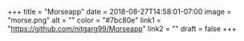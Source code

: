 +++
title = "Morseapp"
date = 2018-08-27T14:58:01-07:00
image = "morse.png"
alt = ""
color = "#7bc80e"
link1 = "https://github.com/nitgarg99/Morseapp"
link2 = ""
draft = false
+++
